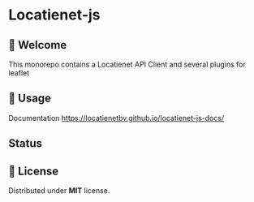 # Locatienet-js

## 🚀 Welcome

This monorepo contains a Locatienet API Client and several plugins for leaflet

## 📖 Usage

Documentation <https://locatienetbv.github.io/locatienet-js-docs/>




## Status


## 📜 License

Distributed under **MIT** license.
